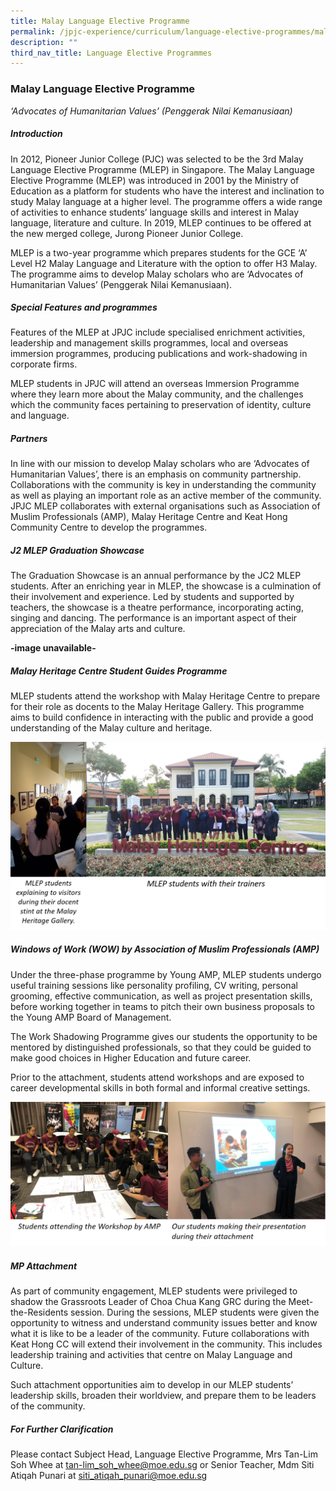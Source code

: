 ```yaml
---
title: Malay Language Elective Programme
permalink: /jpjc-experience/curriculum/language-elective-programmes/malay/
description: ""
third_nav_title: Language Elective Programmes
---
```


### **Malay Language Elective Programme**
_‘Advocates of Humanitarian Values’ (Penggerak Nilai Kemanusiaan)_

##### **Introduction**
In 2012, Pioneer Junior College (PJC) was selected to be the 3rd Malay Language Elective Programme (MLEP) in Singapore. The Malay Language Elective Programme (MLEP) was introduced in 2001 by the Ministry of Education as a platform for students who have the interest and inclination to study Malay language at a higher level. The programme offers a wide range of activities to enhance students’ language skills and interest in Malay language, literature and culture. In 2019, MLEP continues to be offered at the new merged college, Jurong Pioneer Junior College.

MLEP is a two-year programme which prepares students for the GCE ‘A’ Level H2 Malay Language and Literature with the option to offer H3 Malay. The programme aims to develop Malay scholars who are ‘Advocates of Humanitarian Values’ (Penggerak Nilai Kemanusiaan).

##### **Special Features and programmes**
Features of the MLEP at JPJC include specialised enrichment activities, leadership and management skills programmes, local and overseas immersion programmes, producing publications and work-shadowing in corporate firms.

MLEP students in JPJC will attend an overseas Immersion Programme where they learn more about the Malay community, and the challenges which the community faces pertaining to preservation of identity, culture and language.

##### **Partners**
In line with our mission to develop Malay scholars who are ‘Advocates of Humanitarian Values’, there is an emphasis on community partnership. Collaborations with the community is key in understanding the community as well as playing an important role as an active member of the community. JPJC MLEP collaborates with external organisations such as Association of Muslim Professionals (AMP), Malay Heritage Centre and Keat Hong Community Centre to develop the programmes.

##### **J2 MLEP Graduation Showcase**
The Graduation Showcase is an annual performance by the JC2 MLEP students. After an enriching year in MLEP, the showcase is a culmination of their involvement and experience. Led by students and supported by teachers, the showcase is a theatre performance, incorporating acting, singing and dancing. The performance is an important aspect of their appreciation of the Malay arts and culture.

**-image unavailable-**

##### **Malay Heritage Centre Student Guides Programme**
MLEP students attend the workshop with Malay Heritage Centre to prepare for their role as docents to the Malay Heritage Gallery. This programme aims to build confidence in interacting with the public and provide a good understanding of the Malay culture and heritage.

![](/images/MLEP%201.png)

##### **Windows of Work (WOW) by Association of Muslim Professionals (AMP)**
Under the three-phase programme by Young AMP, MLEP students undergo useful training sessions like personality profiling, CV writing, personal grooming, effective communication, as well as project presentation skills, before working together in teams to pitch their own business proposals to the Young AMP Board of Management.

The Work Shadowing Programme gives our students the opportunity to be mentored by distinguished professionals, so that they could be guided to make good choices in Higher Education and future career.

Prior to the attachment, students attend workshops and are exposed to career developmental skills in both formal and informal creative settings.

![](/images/MLEP%202.png)

##### **MP Attachment**
As part of community engagement, MLEP students were privileged to shadow the Grassroots Leader of Choa Chua Kang GRC during the Meet-the-Residents session. During the sessions, MLEP students were given the opportunity to witness and understand community issues better and know what it is like to be a leader of the community. Future collaborations with Keat Hong CC will extend their involvement in the community. This includes leadership training and activities that centre on Malay Language and Culture.

Such attachment opportunities aim to develop in our MLEP students’ leadership skills, broaden their worldview, and prepare them to be leaders of the community.

##### **For Further Clarification**
Please contact Subject Head, Language Elective Programme, Mrs Tan-Lim Soh Whee at [tan-lim\_soh\_whee@moe.edu.sg](mailto:tan-lim_soh_whee@moe.edu.sg) or Senior Teacher, Mdm Siti Atiqah Punari at [siti\_atiqah\_punari@moe.edu.sg](mailto:siti_atiqah_punari@moe.edu.sg)






